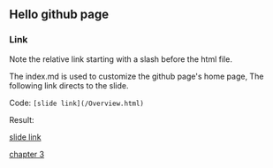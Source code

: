 ## Hello github page

### Link

Note the relative link starting with a slash before the html file.

The index.md is used to customize the github page's home page, 
The following link directs to the slide.

Code: `[slide link](/Overview.html)`

Result:

[slide link](/Overview.html)

[chapter 3](/chapter3/tabulation.html)
